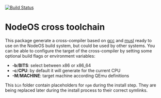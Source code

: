 [![Build Status](https://semaphoreci.com/api/v1/nodeos/nodeos-cross-toolchain/branches/master/shields_badge.svg)](https://semaphoreci.com/nodeos/nodeos-cross-toolchain)

# NodeOS cross toolchain

This package generate a cross-compiler based on [gcc](https://gcc.gnu.org/) and
[musl](musl-libc.org) ready to use on the NodeOS build system, but could be used
by other systems. You can be able to configure the target of the cross-compiler
by setting some optional build flags or environment variables:

- **-b**/**BITS**: select between x86 or x86_64
- **-c**/**CPU**: by default it will generate for the current CPU
- **-M**/**MACHINE**: target machine according QEmu definitions

This `bin` folder contain placeholders for `npm` during the install step. They
are being replaced later during the install process to their correct symlinks.
